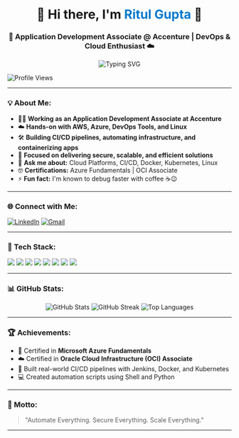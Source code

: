 <h1 align="center">🚀 Hi there, I'm <span style="color:#007ACC;">Ritul Gupta</span> 👋</h1>
<h3 align="center">💼 Application Development Associate @ Accenture | DevOps & Cloud Enthusiast ☁️</h3>

<p align="center">
  <img src="https://readme-typing-svg.herokuapp.com?font=Fira+Code&duration=3000&pause=1000&color=00F7FF&center=true&vCenter=true&width=435&lines=DevOps+Engineer+%7C+Cloud+Practitioner;AWS+%7C+Azure+%7C+Linux+%7C+CI%2FCD+Pipelines;Infrastructure+Automation+%7C+Docker+%7C+Kubernetes" alt="Typing SVG" />
</p>

<p align="left">
  <img src="https://komarev.com/ghpvc/?username=helloritul&label=Profile%20views&color=0e75b6&style=flat" alt="Profile Views" />
</p>

---

### 💡 About Me:
- 👨‍💼 **Working as an Application Development Associate at Accenture**
- ☁️ **Hands-on with AWS, Azure, DevOps Tools, and Linux**
- 🛠️ **Building CI/CD pipelines, automating infrastructure, and containerizing apps**
- 🎯 **Focused on delivering secure, scalable, and efficient solutions**
- 💬 **Ask me about:** Cloud Platforms, CI/CD, Docker, Kubernetes, Linux
- 🤓 **Certifications:** Azure Fundamentals | OCI Associate
- ⚡ **Fun fact:** I'm known to debug faster with coffee ☕😉

---

### 🌐 Connect with Me:
<p align="left">
  <a href="https://www.linkedin.com/in/ritul-gupta27/" target="_blank"><img src="https://img.shields.io/badge/LinkedIn-blue?style=for-the-badge&logo=linkedin" alt="LinkedIn"/></a>
  <a href="mailto:guptaritul0403@gmail.com"><img src="https://img.shields.io/badge/Gmail-D14836?style=for-the-badge&logo=gmail&logoColor=white" alt="Gmail"/></a>
</p>

---

### 🧰 Tech Stack:
<p align="left">
  <img src="https://img.shields.io/badge/AWS-232F3E?style=for-the-badge&logo=amazonaws&logoColor=white" />
  <img src="https://img.shields.io/badge/Microsoft%20Azure-0078D4?style=for-the-badge&logo=microsoftazure&logoColor=white" />
  <img src="https://img.shields.io/badge/Linux-FCC624?style=for-the-badge&logo=linux&logoColor=black" />
  <img src="https://img.shields.io/badge/Docker-2496ED?style=for-the-badge&logo=docker&logoColor=white" />
  <img src="https://img.shields.io/badge/Kubernetes-326CE5?style=for-the-badge&logo=kubernetes&logoColor=white" />
  <img src="https://img.shields.io/badge/Jenkins-D24939?style=for-the-badge&logo=jenkins&logoColor=white" />
  <img src="https://img.shields.io/badge/Java-ED8B00?style=for-the-badge&logo=java&logoColor=white" />
  <img src="https://img.shields.io/badge/MySQL-005C84?style=for-the-badge&logo=mysql&logoColor=white" />
</p>

---

### 📊 GitHub Stats:
<p align="center">
  <img src="https://github-readme-stats.vercel.app/api?username=helloritul&show_icons=true&theme=radical" alt="GitHub Stats" />
  <img src="https://github-readme-streak-stats.herokuapp.com/?user=helloritul&theme=radical" alt="GitHub Streak" />
  <img src="https://github-readme-stats.vercel.app/api/top-langs/?username=helloritul&layout=compact&theme=radical" alt="Top Languages" />
</p>

---

### 🏆 Achievements:
- 🧠 Certified in **Microsoft Azure Fundamentals**
- ☁️ Certified in **Oracle Cloud Infrastructure (OCI) Associate**
- 🔧 Built real-world CI/CD pipelines with Jenkins, Docker, and Kubernetes
- 💻 Created automation scripts using Shell and Python

---

### 🎯 Motto:
> "Automate Everything. Secure Everything. Scale Everything."

---
